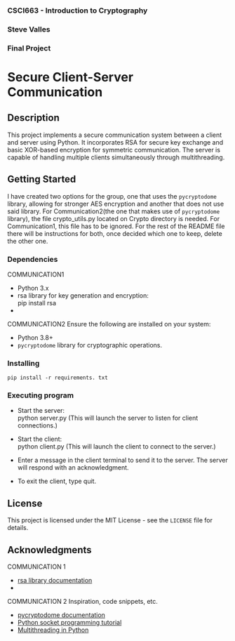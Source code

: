 ### CSCI663 - Introduction to Cryptography
### Steve Valles
### Final Project


# Secure Client-Server Communication 



## Description
This project implements a secure communication system between a client and server using Python. It incorporates RSA for secure key exchange and basic XOR-based encryption for symmetric communication. The server is capable of handling multiple clients simultaneously through multithreading.  

## Getting Started
I have created two options for the group, one that uses the `pycryptodome` library, allowing for stronger AES encryption and another that does not use said library. For Communication2(the one that makes use of `pycryptodome` library), the file crypto_utils.py located on Crypto directory is needed. For Communication1, this file has to be ignored. For the rest of the README file there will be instructions for both, once decided which one to keep, delete the other one.
### Dependencies
COMMUNICATION1
- Python 3.x  
- rsa library for key generation and encryption:  
  pip install rsa  
- 
COMMUNICATION2
Ensure the following are installed on your system:  
- Python 3.8+  
- `pycryptodome` library for cryptographic operations. 

### Installing

```
pip install -r requirements. txt
```

### Executing program

* Start the server:  
  python server.py (This will launch the server to listen for client connections.)  

* Start the client:  
  python client.py (This will launch the client to connect to the server.)  

* Enter a message in the client terminal to send it to the server. The server will respond with an acknowledgment.  

* To exit the client, type quit.



## License

This project is licensed under the MIT License - see the `LICENSE` file for details.

## Acknowledgments
COMMUNICATION 1
* [rsa library documentation](https://stuvel.eu/rsa)
* 
COMMUNICATION 2
Inspiration, code snippets, etc.
* [pycryptodome documentation](https://www.pycryptodome.org/)
* [Python socket programming tutorial](https://realpython.com/python-sockets/)
* [Multithreading in Python](https://docs.python.org/3/library/threading.html)


